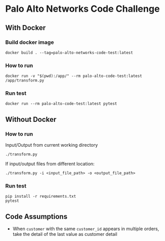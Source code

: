 # Palo Alto Networks Code Challenge


## With Docker
### Build docker image
```shell
docker build . --tag=palo-alto-networks-code-test:latest
```

### How to run
```shell
docker run -v "$(pwd):/app/" --rm palo-alto-code-test:latest /app/transform.py
```

### Run test
```shell
docker run --rm palo-alto-code-test:latest pytest
```

## Without Docker

### How to run
Input/Output from current working directory
```shell
./transform.py
```

If input/output files from different location:
```shell
./transform.py -i <input_file_path> -o <output_file_path>
```

### Run test
```shell
pip install -r requirements.txt
pytest
```

## Code Assumptions
- When `customer` with the same `customer_id` appears in multiple orders, take the detail of the last value as customer detail